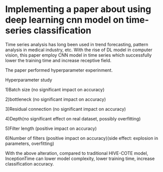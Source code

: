 # Implementing a paper about using deep learning cnn model on time-series classification

Time series analysis has long been used in trend forecasting, pattern analysis in medical industry, etc. With the rise of DL model in computer vision, this paper employ CNN model in time series which successfully lower the training time and increase receptive field. 

The paper performed hyperparameter experinment. 

Hyperparameter study

1)Batch size (no significant impact on accuracy)

2)bottleneck (no significant impact on accuracy)

3)Residual connection (no significant impact on accuracy)

4)Depth(no significant effect on real dataset, possibly overfitting)

5)Filter length (positive impact on accuracy)

6)Number of filters (positive impact on accuracy)(side effect: explosion in parameters, overfitting)

With the above alteration, compared to traditional HIVE-COTE model, InceptionTime can lower model complexity, lower training time, increase classification accuracy.



